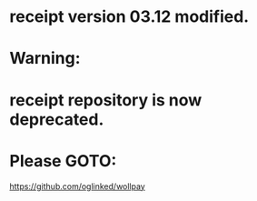 # receipt version 03.12 modified.
# Warning:
# receipt repository is now deprecated.
# Please GOTO:
https://github.com/oglinked/wollpay
